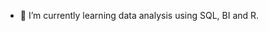 - 🌱 I’m currently learning data analysis using SQL, BI and R.


<!---
Wurgh/Wurgh is a ✨ special ✨ repository because its `README.md` (this file) appears on your GitHub profile.
You can click the Preview link to take a look at your changes.
--->

